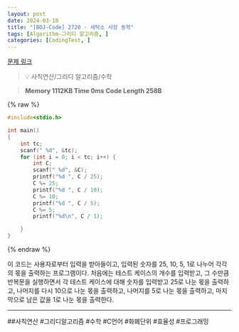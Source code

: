 ```yaml
---
layout: post
date: 2024-03-10
title: "[BOJ-Code] 2720 - 세탁소 사장 동혁"
tags: [Algorithm-그리디 알고리즘, ]
categories: [CodingTest, ]
---
```


[문제 링크](https://www.acmicpc.net/problem/2720)


> 💡 사칙연산/그리디 알고리즘/수학


> **Memory   1112KB                                   Time   0ms                                Code Length   258B**



{% raw %}
```c++
#include<stdio.h>

int main()
{
	int tc;
	scanf(" %d", &tc);
	for (int i = 0; i < tc; i++) {
		int C;
		scanf(" %d", &C);
		printf("%d ", C / 25);
		C %= 25;
		printf("%d ", C / 10);
		C %= 10;
		printf("%d ", C / 5);
		C %= 5;
		printf("%d\n", C / 1);

	}
}
```
{% endraw %}



이 코드는 사용자로부터 입력을 받아들이고, 입력된 숫자를 25, 10, 5, 1로 나누어 각각의 몫을 출력하는 프로그램이다. 처음에는 테스트 케이스의 개수를 입력받고, 그 수만큼 반복문을 실행하면서 각 테스트 케이스에 대해 숫자를 입력받고 25로 나눈 몫을 출력하고, 나머지를 다시 10으로 나눈 몫을 출력하고, 나머지를 5로 나눈 몫을 출력하고, 마지막으로 남은 값을 1로 나눈 몫을 출력한다.


---



##사칙연산 #그리디알고리즘 #수학 #C언어 #화폐단위 #효율성 #프로그래밍

